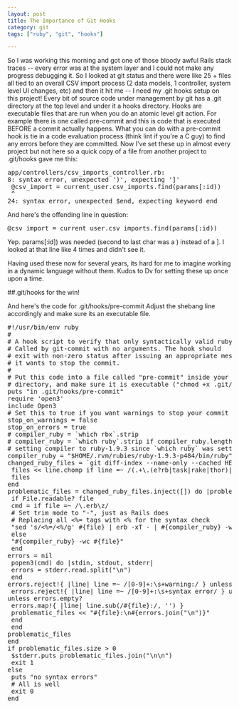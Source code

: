 ```yaml
---
layout: post
title: The Importance of Git Hooks
category: git
tags: ["ruby", "git", "hooks"]

---
```

So I was working this morning and got one of those bloody awful Rails stack traces -- every error was at the system layer and I could not make any progress debugging it.  So I looked at git status and there were like 25 + files all tied to an overall CSV import process (2 data models, 1 controller, system level UI changes, etc) and then it hit me -- I need my .git hooks setup on this project!  Every bit of source code under management by git has a .git directory at the top level and under it a hooks directory.  Hooks are executable files that are run when you do an atomic level git action.  For example there is one called pre-commit and this is code that is executed BEFORE a commit actually happens.  What you can do with a pre-commit hook is tie in a code evaluation process (think lint if you're a C guy) to find any errors before they are committed.  Now I've set these up in almost every project but not here so a quick copy of a file from another project to .git/hooks gave me this:

<pre>
app/controllers/csv_imports_controller.rb:
8: syntax error, unexpected ')', expecting ']'
 @csv_import = current_user.csv_imports.find(params[:id))
 ^
24: syntax error, unexpected $end, expecting keyword_end
</pre>

And here's the offending line in question:

<pre>
@csv_import = current_user.csv_imports.find(params[:id))
</pre>


Yep.  params[:id]) was needed (second to last char was a ) instead of a ].  I looked at that line like 4 times and didn't see it.

Having used these now for several years, its hard for me to imagine working in a dynamic language without them.  Kudos to Dv for setting these up once upon a time.

##.git/hooks for the win!

And here's the code for .git/hooks/pre-commit  Adjust the shebang line accordingly and make sure its an executable file.

<pre>
#!/usr/bin/env ruby
#
# A hook script to verify that only syntactically valid ruby code is commited.
# Called by git-commit with no arguments. The hook should
# exit with non-zero status after issuing an appropriate message if
# it wants to stop the commit.
#
# Put this code into a file called "pre-commit" inside your .git/hooks
# directory, and make sure it is executable ("chmod +x .git/hooks/pre-commit")
puts "in .git/hooks/pre-commit"
require 'open3'
include Open3
# Set this to true if you want warnings to stop your commit
stop_on_warnings = false
stop_on_errors = true
# compiler_ruby = `which rbx`.strip
# compiler_ruby = `which ruby`.strip if compiler_ruby.length == 0
# setting compiler to ruby-1.9.3 since `which ruby` was setting it to 1.8.7
compiler_ruby = "$HOME/.rvm/rubies/ruby-1.9.3-p484/bin/ruby"
changed_ruby_files = `git diff-index --name-only --cached HEAD`.split("\n").inject([]) do |files, line|
 files << line.chomp if line =~ /(.+\.(e?rb|task|rake|thor)|[Rr]akefile|[Tt]horfile)/
 files
end
problematic_files = changed_ruby_files.inject([]) do |problematic_files, file|
 if File.readable? file
 cmd = if file =~ /\.erb\z/
 # Set trim mode to "-", just as Rails does
 # Replacing all <%= tags with <% for the syntax check
 "sed 's/<%=/<%/g' #{file} | erb -xT - | #{compiler_ruby} -wc"
 else
 "#{compiler_ruby} -wc #{file}"
 end
errors = nil
 popen3(cmd) do |stdin, stdout, stderr|
 errors = stderr.read.split("\n")
 end
errors.reject!{ |line| line =~ /[0-9]+:\s+warning:/ } unless stop_on_warnings
 errors.reject!{ |line| line =~ /[0-9]+:\s+syntax error/ } unless stop_on_errors
unless errors.empty?
 errors.map!{ |line| line.sub(/#{file}:/, '') }
 problematic_files << "#{file}:\n#{errors.join("\n")}"
 end
 end
problematic_files
end
if problematic_files.size > 0
 $stderr.puts problematic_files.join("\n\n")
 exit 1
else
 puts "no syntax errors"
 # All is well
 exit 0
end
</pre>
